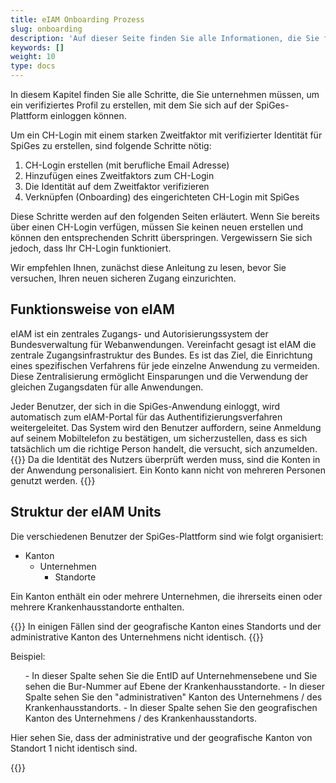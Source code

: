 ```yaml
---
title: eIAM Onboarding Prozess
slug: onboarding
description: 'Auf dieser Seite finden Sie alle Informationen, die Sie für die Anmeldung bei der SpiGes-Plattform benötigen.'
keywords: []
weight: 10
type: docs
---
```


In diesem Kapitel finden Sie alle Schritte, die Sie unternehmen müssen, um ein verifiziertes Profil zu erstellen, mit dem Sie sich auf der SpiGes-Plattform einloggen können.

Um ein CH-Login mit einem starken Zweitfaktor mit verifizierter Identität für SpiGes zu erstellen, sind folgende Schritte nötig:

1.	CH-Login erstellen (mit berufliche Email Adresse)
2.	Hinzufügen eines Zweitfaktors zum CH-Login
3.	Die Identität auf dem Zweitfaktor verifizieren
4.	Verknüpfen (Onboarding) des eingerichteten CH-Login mit SpiGes

Diese Schritte werden auf den folgenden Seiten erläutert. Wenn Sie bereits über einen CH-Login verfügen, müssen Sie keinen neuen erstellen und können den entsprechenden Schritt überspringen. Vergewissern Sie sich jedoch, dass Ihr CH-Login funktioniert.

Wir empfehlen Ihnen, zunächst diese Anleitung zu lesen, bevor Sie versuchen, Ihren neuen sicheren Zugang einzurichten.

## Funktionsweise von eIAM
eIAM ist ein zentrales Zugangs- und Autorisierungssystem der Bundesverwaltung für Webanwendungen. Vereinfacht gesagt ist eIAM die zentrale Zugangsinfrastruktur des Bundes. Es ist das Ziel, die Einrichtung eines spezifischen Verfahrens für jede einzelne Anwendung zu vermeiden. Diese Zentralisierung ermöglicht Einsparungen und die Verwendung der gleichen Zugangsdaten für alle Anwendungen.

Jeder Benutzer, der sich in die SpiGes-Anwendung einloggt, wird automatisch zum eIAM-Portal für das Authentifizierungsverfahren weitergeleitet. Das System wird den Benutzer auffordern, seine Anmeldung auf seinem Mobiltelefon zu bestätigen, um sicherzustellen, dass es sich tatsächlich um die richtige Person handelt, die versucht, sich anzumelden.
{{<alert color="warning">}}
Da die Identität des Nutzers überprüft werden muss, sind die Konten in der Anwendung personalisiert. Ein Konto kann nicht von mehreren Personen genutzt werden.
{{</alert>}}

## Struktur der eIAM Units
Die verschiedenen Benutzer der SpiGes-Plattform sind wie folgt organisiert: 

- Kanton
    - Unternehmen
        - Standorte

Ein Kanton enthält ein oder mehrere Unternehmen, die ihrerseits einen oder mehrere Krankenhausstandorte enthalten. 

{{<alert color="warning">}}
In einigen Fällen sind der geografische Kanton eines Standorts und der administrative Kanton des Unternehmens nicht identisch.
{{</alert>}}

Beispiel: 

<div class="two_column">

<div class="left_col">
<!-- First column content goes here -->
<p> <ol>
  - In dieser Spalte sehen Sie die EntID auf Unternehmensebene und Sie sehen die Bur-Nummer auf Ebene der Krankenhausstandorte. 
  - In dieser Spalte sehen Sie den "administrativen" Kanton des Unternehmens / des Krankenhausstandorts. 
  - In dieser Spalte sehen Sie den geografischen Kanton des Unternehmens / des Krankenhausstandorts. 
</ol> </p>

<p> Hier sehen Sie, dass der administrative und der geografische Kanton von Standort 1 nicht identisch sind.  </p>
</div>

<div class="right_col">
<!-- Second column content goes here -->
{{<insertImage image="Visu_entreprise.png" class="edge max-w-90">}}
</div>

</div>

&nbsp;